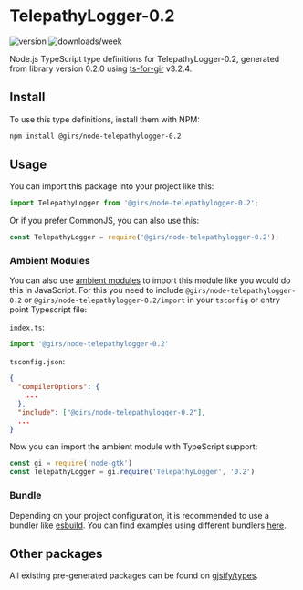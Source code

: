 
# TelepathyLogger-0.2

![version](https://img.shields.io/npm/v/@girs/node-telepathylogger-0.2)
![downloads/week](https://img.shields.io/npm/dw/@girs/node-telepathylogger-0.2)


Node.js TypeScript type definitions for TelepathyLogger-0.2, generated from library version 0.2.0 using [ts-for-gir](https://github.com/gjsify/ts-for-gir) v3.2.4.


## Install

To use this type definitions, install them with NPM:
```bash
npm install @girs/node-telepathylogger-0.2
```

## Usage

You can import this package into your project like this:
```ts
import TelepathyLogger from '@girs/node-telepathylogger-0.2';
```

Or if you prefer CommonJS, you can also use this:
```ts
const TelepathyLogger = require('@girs/node-telepathylogger-0.2');
```

### Ambient Modules

You can also use [ambient modules](https://github.com/gjsify/ts-for-gir/tree/main/packages/cli#ambient-modules) to import this module like you would do this in JavaScript.
For this you need to include `@girs/node-telepathylogger-0.2` or `@girs/node-telepathylogger-0.2/import` in your `tsconfig` or entry point Typescript file:

`index.ts`:
```ts
import '@girs/node-telepathylogger-0.2'
```

`tsconfig.json`:
```json
{
  "compilerOptions": {
    ...
  },
  "include": ["@girs/node-telepathylogger-0.2"],
  ...
}
```

Now you can import the ambient module with TypeScript support: 

```ts
const gi = require('node-gtk')
const TelepathyLogger = gi.require('TelepathyLogger', '0.2')
```


### Bundle

Depending on your project configuration, it is recommended to use a bundler like [esbuild](https://esbuild.github.io/). You can find examples using different bundlers [here](https://github.com/gjsify/ts-for-gir/tree/main/examples).

## Other packages

All existing pre-generated packages can be found on [gjsify/types](https://github.com/gjsify/types).

